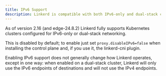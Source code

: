 ```yaml
---
title: IPv6 Support
description: Linkerd is compatible with both IPv6-only and dual-stack clusters.
---
```


As of version 2.16 (and edge-24.8.2) Linkerd fully supports Kubernetes clusters
configured for IPv6-only or dual-stack networking.

This is disabled by default; to enable just set `proxy.disableIPv6=false` when
installing the control plane and, if you use it, the linkerd-cni plugin.

Enabling IPv6 support does not generally change how Linkerd operates, except in
one way: when enabled on a dual-stack cluster, Linkerd will only use the IPv6
endpoints of destinations and will not use the IPv4 endpoints.
